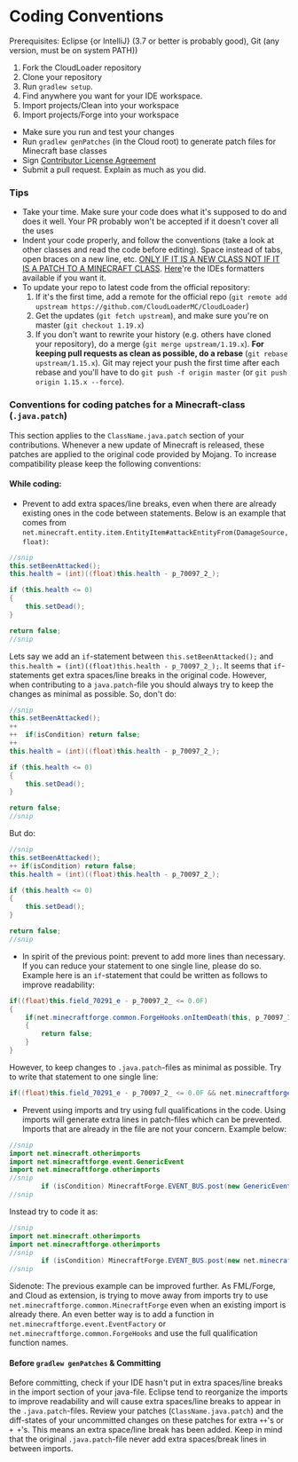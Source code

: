 <!--
Coding Conventions
-->

# Coding Conventions

Prerequisites: Eclipse {or IntelliJ} (3.7 or better is probably good), Git (any version, must be on system PATH))

1. Fork the CloudLoader repository
2. Clone your repository
3. Run `gradlew setup`.
4. Find anywhere you want for your IDE workspace. 
5. Import projects/Clean into your workspace
6. Import projects/Forge into your workspace

- Make sure you run and test your changes
- Run `gradlew genPatches` (in the Cloud root) to generate patch files for Minecraft base classes
- Sign [Contributor License Agreement](https://cla-assistant.io/CloudLoaderMC/CloudLoader)
- Submit a pull request. Explain as much as you did.

### Tips
- Take your time. Make sure your code does what it's supposed to do and does it well. Your PR probably won't be accepted if it doesn't cover all the uses
- Indent your code properly, and follow the conventions (take a look at other classes and read the code before editing). Space instead of tabs, open braces on a new line, etc. [ONLY IF IT IS A NEW CLASS NOT IF IT IS A PATCH TO A MINECRAFT CLASS](https://docs.cloudloader.org/Contributing/CodingConventions.md#conventions-for-coding-patches-for-a-minecraft-class-javapatch). [Here](https://github.com/ForgeEssentials/ForgeEssentials/tree/1.12.2/develop/misc/)'re the IDEs formatters available if you want it.
- To update your repo to latest code from the official repository:
  1. If it's the first time, add a remote for the official repo (`git remote add upstream https://github.com/CloudLoaderMC/CloudLoader`)
  2. Get the updates (`git fetch upstream`), and make sure you're on master (`git checkout 1.19.x`)
  3. If you don't want to rewrite your history (e.g. others have cloned your repository), do a merge (`git merge upstream/1.19.x`). **For keeping pull requests as clean as possible, do a rebase** (`git rebase upstream/1.15.x`). Git may reject your push the first time after each rebase and you'll have to do `git push -f origin master` (or `git push origin 1.15.x --force`).

### Conventions for coding patches for a Minecraft-class (`.java.patch`)
This section applies to the `ClassName.java.patch` section of your contributions.
Whenever a new update of Minecraft is released, these patches are applied to the original code provided by Mojang. To increase compatibility please keep the following conventions:

#### While coding:
- Prevent to add extra spaces/line breaks, even when there are already existing ones in the code between statements. Below is an example that comes from `net.minecraft.entity.item.EntityItem#attackEntityFrom(DamageSource, float)`:
```java
//snip
this.setBeenAttacked();
this.health = (int)((float)this.health - p_70097_2_);

if (this.health <= 0)
{
    this.setDead();
}

return false;
//snip
```
Lets say we add an `if`-statement between `this.setBeenAttacked();` and `this.health = (int)((float)this.health - p_70097_2_);`. It seems that `if`-statements get extra spaces/line breaks in the original code. However, when contributing to a `java.patch`-file you should always try to keep the changes as minimal as possible.
So, don't do:
```java
//snip
this.setBeenAttacked();
++
++  if(isCondition) return false;
++
this.health = (int)((float)this.health - p_70097_2_);

if (this.health <= 0)
{
    this.setDead();
}

return false;
//snip
```
But do:
```java
//snip
this.setBeenAttacked();
++ if(isCondition) return false;
this.health = (int)((float)this.health - p_70097_2_);

if (this.health <= 0)
{
    this.setDead();
}

return false;
//snip
```

- In spirit of the previous point: prevent to add more lines than necessary. If you can reduce your statement to one single line, please do so.
Example here is an `if`-statement that could be written as follows to improve readability:
```java
if((float)this.field_70291_e - p_70097_2_ <= 0.0F)
{
    if(net.minecraftforge.common.ForgeHooks.onItemDeath(this, p_70097_1_))
    {
        return false;
    }
}
```
However, to keep changes to `.java.patch`-files as minimal as possible. Try to write that statement to one single line:
```java
if((float)this.field_70291_e - p_70097_2_ <= 0.0F && net.minecraftforge.common.ForgeHooks.onItemDeath(this, p_70097_1_)) return false;
```
- Prevent using imports and try using full qualifications in the code. Using imports will generate extra lines in patch-files which can be prevented. Imports that are already in the file are not your concern. Example below:
```java
//snip
import net.minecraft.otherimports
import net.minecraftforge.event.GenericEvent
import net.minecraftforge.otherimports
//snip
        if (isCondition) MinecraftForge.EVENT_BUS.post(new GenericEvent());
//snip
```
Instead try to code it as:
```java
//snip
import net.minecraft.otherimports
import net.minecraftforge.otherimports
//snip
        if (isCondition) MinecraftForge.EVENT_BUS.post(new net.minecraftforge.event.GenericEvent());
//snip
```
Sidenote: The previous example can be improved further. As FML/Forge, and Cloud as extension, is trying to move away from imports try to use `net.minecraftforge.common.MinecraftForge` even when an existing import is already there. 
An even better way is to add a function in `net.minecraftforge.event.EventFactory` or `net.minecraftforge.common.ForgeHooks` and use the full qualification function names.

#### Before `gradlew genPatches` & Committing
Before committing, check if your IDE hasn't put in extra spaces/line breaks in the import section of your java-file. 
Eclipse tend to reorganize the imports to improve readability and will cause extra spaces/line breaks to appear in the `.java.patch`-files. Review your patches (`ClassName.java.patch`) and the diff-states of your uncommitted changes on these patches for extra `++`'s or `+ +`'s. This means an extra space/line break has been added.
Keep in mind that the original `.java.patch`-file never add extra spaces/break lines in between imports.

